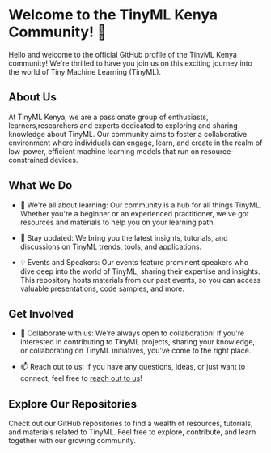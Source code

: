 # Welcome to the TinyML Kenya Community! 👋

Hello and welcome to the official GitHub profile of the TinyML Kenya community! We're thrilled to have you join us on this exciting journey into the world of Tiny Machine Learning (TinyML).

## About Us

At TinyML Kenya, we are a passionate group of enthusiasts, learners,researchers and experts dedicated to exploring and sharing knowledge about TinyML. Our community aims to foster a collaborative environment where individuals can engage, learn, and create in the realm of low-power, efficient machine learning models that run on resource-constrained devices.

## What We Do

- 🌱 We're all about learning: Our community is a hub for all things TinyML. Whether you're a beginner or an experienced practitioner, we've got resources and materials to help you on your learning path.

- 👀 Stay updated: We bring you the latest insights, tutorials, and discussions on TinyML trends, tools, and applications.

- 💡 Events and Speakers: Our events feature prominent speakers who dive deep into the world of TinyML, sharing their expertise and insights. This repository hosts materials from our past events, so you can access valuable presentations, code samples, and more.

## Get Involved

- 💞 Collaborate with us: We're always open to collaboration! If you're interested in contributing to TinyML projects, sharing your knowledge, or collaborating on TinyML
 initiatives, you've come to the right place.

- 📫 Reach out to us: If you have any questions, ideas, or just want to connect, feel free to [reach out to us](link-to-contact-info)!

## Explore Our Repositories

Check out our GitHub repositories to find a wealth of resources, tutorials, and materials related to TinyML. Feel free to explore, contribute, and learn together with our growing community.

<!---
Feel free to modify and customize this introduction according to your community's specific goals, values, and branding.
--->


<!---
tinyml-kenya/tinyml-kenya is a ✨ special ✨ repository because its `README.md` (this file) appears on your GitHub profile.
You can click the Preview link to take a look at your changes.
--->

